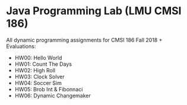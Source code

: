 # Java Programming Lab (LMU CMSI 186)

All dynamic programming assignments for CMSI 186 Fall 2018 + Evaluations:

- HW00: Hello World
- HW01: Count The Days 
- HW02: High Roll
- HW03: Clock Solver
- HW04: Soccer Sim
- HW05: Brob Int & Fibonnaci 
- HW06: Dynamic Changemaker 

